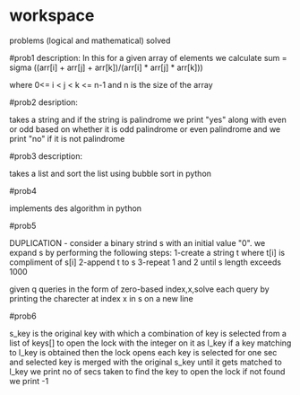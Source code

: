 # workspace
problems (logical and mathematical) solved

#prob1 description:
In this for a given array of elements we calculate
sum = sigma ((arr[i] + arr[j] + arr[k])/(arr[i] * arr[j] * arr[k]))

where 0<= i < j < k <= n-1 and n is the size of the array

#prob2 desription:

takes a string and if the string is palindrome we print "yes" along with even or odd based on whether it is odd palindrome or even palindrome
and we print "no" if it is not palindrome

#prob3 description:

takes a list and sort the list using bubble sort in python

#prob4

implements des algorithm in python

#prob5

DUPLICATION - 
consider a binary strind s with an initial value "0". we expand s by performing the following steps:
1-create a string t where t[i] is compliment of s[i]
2-append t to s
3-repeat 1 and 2 until s length exceeds 1000

given q queries in the form of zero-based index,x,solve each query by printing the charecter at index x in s on a new line


#prob6

s_key is the original key with which a combination of key is selected from a list of keys[] to open the lock with the integer on it as l_key
if a key matching to l_key is obtained then the lock opens
each key is selected for one sec and selected key is merged with the original s_key until it gets matched  to l_key
we print no of secs taken to find the key to open the lock 
if not found we print -1


